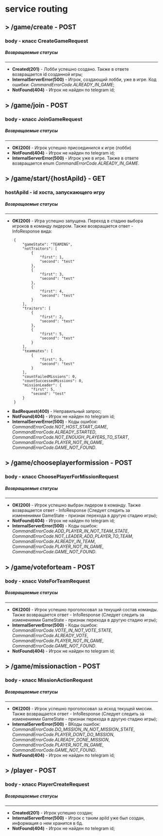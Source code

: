 # service routing
## > **/game/create - POST**
### body - класс CreateGameRequest
##### Возвращаемые статусы
-----------
* **Created(201)** - Лобби успешно создано. Также в ответе возвращается id созданной игры;
* **InternalServerError(500)** - Игрок, создающий лобби, уже в игре. Код ошибки: *CommandErrorCode.ALREADY_IN_GAME*;
* **NotFound(404)** - Игрок не найден по telegram id;

## > **/game/join - POST**
### body - класс JoinGameRequest
##### Возвращаемые статусы
-----------
* **OK(200)** - Игрок успешно присоединился к игре (лобби)
* **NotFound(404)** - Игрок не найден по telegram id;
* **InternalServerError(500)** - Игрок уже в игре. Также в ответе возвращается enum *CommandErrorCode.ALREADY_IN_GAME*.

## > **/game/start/{hostApiId} - GET**
### hostApiId - id хоста, запускающего игру
##### Возвращаемые статусы
-----------
* **OK(200)** - Игра успешно запущена. Переход в стадию выбора игроков в команду лидером. Также возвращается ответ - InfoResponse вида:
```
    {
        "gameState": "TEAMING",
        "notTraitors": [
            {
                "first": 1,
                "second": "test"
            },
            {
                "first": 3,
                "second": "test"
            },
            {
                "first": 4,
                "second": "test"
            }
        ],
        "traitors": [
            {
                "first": 2,
                "second": "test"
            },
            {
                "first": 5,
                "second": "test"
            }
        ],
        "teammates": [
            {
                "first": 5,
                "second": "test"
            }
        ],
        "countFailedMissions": 0,
        "countSuccessedMissions": 0,
        "missionLeader": {
            "first": 5,
            "second": "test"
        }
    }
```
* **BadRequest(400)** - Неправильный запрос;
* **NotFound(404)** - Игрок не найден по telegram id;
* **InternalServerError(500)** - Коды ошибок: *CommandErrorCode.NOT_HOST_START_GAME*, *CommandErrorCode.ALREADY_STARTED*, *CommandErrorCode.NOT_ENOUGH_PLAYERS_TO_START*, *CommandErrorCode.PLAYER_NOT_IN_GAME*, *CommandErrorCode.GAME_NOT_FOUND*.

## > **/game/chooseplayerformission - POST**
### body - класс ChoosePlayerForMissionRequest
##### Возвращаемые статусы
-----------
* **OK(200)** - Игрок успешно выбран лидером в команду. Также возвращается ответ - InfoResponse (Следует следить за изменениями GameState - признак перехода в другую стадию игры);
* **NotFound(404)** - Игрок не найден по telegram id;
* **InternalServerError(500)** - Коды ошибок: *CommandErrorCode.ADD_PLAYER_IN_NOT_TEAM_STATE*, *CommandErrorCode.NOT_LEADER_ADD_PLAYER_TO_TEAM*, *CommandErrorCode.ALREADY_IN_TEAM*, *CommandErrorCode.PLAYER_NOT_IN_GAME*, *CommandErrorCode.GAME_NOT_FOUND*.

## > **/game/voteforteam - POST**
### body - класс VoteForTeamRequest
##### Возвращаемые статусы
--------
* **OK(200)** - Игрок успешно проголосовал за текущий состав команды. Также возвращается ответ - InfoResponse (Следует следить за изменениями GameState - признак перехода в другую стадию игры);
* **InternalServerError(500)** - Коды ошибок: *CommandErrorCode.VOTE_IN_NOT_VOTE_STATE*, *CommandErrorCode.ALREADY_VOTE*, *CommandErrorCode.PLAYER_NOT_IN_GAME*, *CommandErrorCode.GAME_NOT_FOUND*.
* **NotFound(404)** - Игрок не найден по telegram id;
## > **/game/missionaction - POST**
### body - класс MissionActionRequest
##### Возвращаемые статусы
------------
* **OK(200)** - Игрок успешно проголосовал за исход текущей миссии. Также возвращается ответ - InfoResponse (Следует следить за изменениями GameState - признак перехода в другую стадию игры);
* **InternalServerError(500)** - ВКоды ошибок: *CommandErrorCode.DO_MISSION_IN_NOT_MISSION_STATE*, *CommandErrorCode.PLAYER_DONT_DO_MISSION*, *CommandErrorCode.ALREADY_DONE_MISSION*, *CommandErrorCode.PLAYER_NOT_IN_GAME*, *CommandErrorCode.GAME_NOT_FOUND*.
* **NotFound(404)** - Игрок не найден по telegram id;
## > **/player - POST**
### body - класс PlayerCreateRequest
##### Возвращаемые статусы
------------
* **Created(201)** - Игрок успешно создан;
* **InternalServerError(500)** - Игрок с таким apiId уже был создан, информация о нем хранится в бд.
* **NotFound(404)** - Игрок не найден по telegram id;